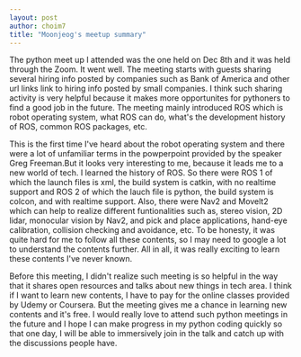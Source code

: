 ```yaml
---
layout: post
author: choim7
title: "Moonjeog's meetup summary"
---
```


The python meet up I attended was the one held on Dec 8th and it was held through the Zoom. It went well. The meeting starts with guests sharing several hiring 
info posted by companies such as Bank of America and other url links link to hiring info posted by small companies. I think such sharing activity is very helpful 
because it makes more opportunites for pythoners to find a good job in the future. The meeting mainly introduced ROS which is robot operating system, what ROS can 
do, what's the development history of ROS, common ROS packages, etc. 

This is the first time I've heard about the robot operating system and there were a lot of unfamiliar terms in the powperpoint 
provided by the speaker Greg Freeman.But it looks very interesting to me, because it leads me to a new world of tech. I 
learned the history of ROS. So there were ROS 1 of which the launch files is xml, the build system is catkin, with no realtime support and ROS 2 of which the lauch 
file is python, the build system is colcon, and with realtime support. Also, there were Nav2 and Movelt2 which can help to realize different funtionalities such 
as, stereo vision, 2D lidar, monocular vision by Nav2, and pick and place applications, hand-eye calibration, collision checking and avoidance, etc. To be honesty, 
it was quite hard for me to follow all these contents, so I may need to google a lot to understand the contents further. All in all, it was really exciting to 
learn these contents I've never known. 

Before this meeting, I didn't realize such meeting is so helpful in the way that it shares open resources and talks about new things in tech area. 
I think if I want to learn new contents, I have to pay for the online classes provided by Udemy or Coursera. But the meeting gives me a chance in learning new 
contents and it's free. I would really love to attend such python meetings in the future and I hope I can make progress in my python coding quickly so that one day,
I will be able to immersively join in the talk and catch up with the discussions people have. 
